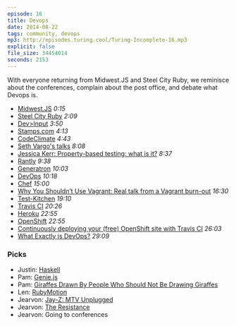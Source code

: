 ```yaml
---
episode: 16
title: Devops
date: 2014-08-22
tags: community, devops
mp3: http://episodes.turing.cool/Turing-Incomplete-16.mp3
explicit: false
file_size: 34454014
seconds: 2153
---
```


With everyone returning from Midwest.JS and Steel City Ruby, we reminisce about the conferences, complain about the post office, and debate what Devops is.

* [Midwest.JS](http://midwestjs.com) *0:15*
* [Steel City Ruby](http://www.steelcityruby.org) *2:09*
* [Dev>Input](http://devinput.io) *3:50*
* [Stamps.com](http://stamps.com) *4:13*
* [CodeClimate](https://codeclimate.com) *4:43*
* [Seth Vargo's talks](https://speakerdeck.com/sethvargo) *8:08*
* [Jessica Kerr: Property-based testing: what is it?](http://blog.jessitron.com/2013/04/property-based-testing-what-is-it.html) *8:37*
* [Rantly](https://github.com/hayeah/rantly) *9:38*
* [Generatron](https://github.com/jessitron/generatron) *10:03*
* [DevOps](http://en.wikipedia.org/wiki/DevOps) *10:18*
* [Chef](http://getchef.com) *15:00*
* [Why You Shouldn’t Use Vagrant: Real talk from a Vagrant burn-out](http://chadoh.com/why-you-shouldnt-use-vagrant-real-talk-from-a-vagrant-burnout) *16:30*
* [Test-Kitchen](http://kitchen.ci) *19:10*
* [Travis CI](https://travis-ci.org) *20:26*
* [Heroku](http://heroku.com) *22:55*
* [OpenShift](https://www.openshift.com) *22:55*
* [Continuously deploying your (free) OpenShift site with Travis CI](http://thewebivore.com/continuously-deploying-free-openshift-site-travis-ci/) *26:03*
* [What Exactly is DevOps?](http://www.drdobbs.com/architecture-and-design/what-exactly-is-devops/240009147) *29:09*

### Picks

* Justin: [Haskell](http://www.haskell.org/haskellwiki/Haskell)
* Pam: [Genie.js](http://kent.doddsfamily.us/genie/)
* Pam: [Giraffes Drawn By People Who Should Not Be Drawing Giraffes](http://prettyawfulgiraffes.wordpress.com)
* Len: [RubyMotion](http://www.rubymotion.com)
* Jearvon: [Jay-Z: MTV Unplugged](http://en.wikipedia.org/wiki/MTV_Unplugged_(Jay-Z_album))
* Jearvon: [The Resistance](http://boardgamegeek.com/boardgame/41114/resistance)
* Jearvon: Going to conferences
